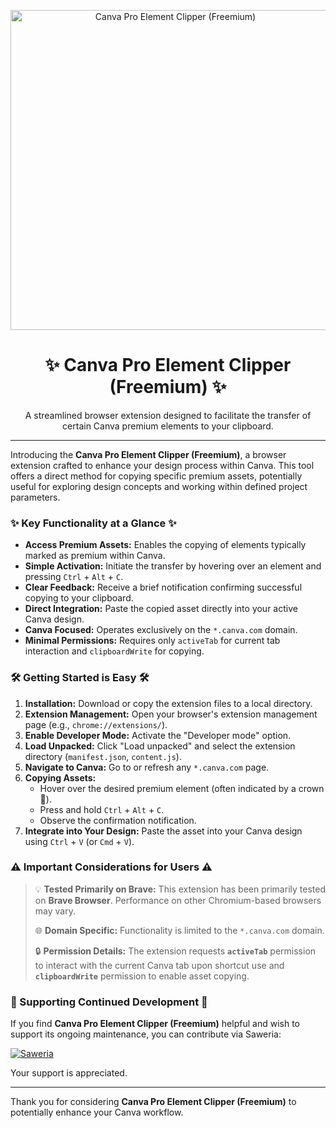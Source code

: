 <p align="center">
  <img src="https://github.com/user-attachments/assets/a3ba220c-fe01-4606-875b-2aa7556f61cb" alt="Canva Pro Element Clipper (Freemium)" width="512">
  <h1 align="center">✨ Canva Pro Element Clipper (Freemium) ✨</h1>
  <p align="center">
    A streamlined browser extension designed to facilitate the transfer of certain Canva premium elements to your clipboard.
  </p>
</p>

---

Introducing the **Canva Pro Element Clipper (Freemium)**, a browser extension crafted to enhance your design process within Canva. This tool offers a direct method for copying specific premium assets, potentially useful for exploring design concepts and working within defined project parameters.

### ✨ Key Functionality at a Glance ✨

* **Access Premium Assets:** Enables the copying of elements typically marked as premium within Canva.
* **Simple Activation:** Initiate the transfer by hovering over an element and pressing `Ctrl` + `Alt` + `C`.
* **Clear Feedback:** Receive a brief notification confirming successful copying to your clipboard.
* **Direct Integration:** Paste the copied asset directly into your active Canva design.
* **Canva Focused:** Operates exclusively on the `*.canva.com` domain.
* **Minimal Permissions:** Requires only `activeTab` for current tab interaction and `clipboardWrite` for copying.

### 🛠️ Getting Started is Easy 🛠️

1.  **Installation:** Download or copy the extension files to a local directory.
2.  **Extension Management:** Open your browser's extension management page (e.g., `chrome://extensions/`).
3.  **Enable Developer Mode:** Activate the "Developer mode" option.
4.  **Load Unpacked:** Click "Load unpacked" and select the extension directory (`manifest.json`, `content.js`).
5.  **Navigate to Canva:** Go to or refresh any `*.canva.com` page.
6.  **Copying Assets:**
    * Hover over the desired premium element (often indicated by a crown 👑).
    * Press and hold `Ctrl` + `Alt` + `C`.
    * Observe the confirmation notification.
7.  **Integrate into Your Design:** Paste the asset into your Canva design using `Ctrl` + `V` (or `Cmd` + `V`).

### ⚠️ Important Considerations for Users ⚠️

> 💡 **Tested Primarily on Brave:** This extension has been primarily tested on **Brave Browser**. Performance on other Chromium-based browsers may vary.
>
> 🌐 **Domain Specific:** Functionality is limited to the `*.canva.com` domain.
>
> 🔒 **Permission Details:** The extension requests **`activeTab`** permission to interact with the current Canva tab upon shortcut use and **`clipboardWrite`** permission to enable asset copying.

### 🙏 Supporting Continued Development 🙏

If you find **Canva Pro Element Clipper (Freemium)** helpful and wish to support its ongoing maintenance, you can contribute via Saweria:

[![Saweria](https://img.shields.io/badge/Support%20on-Saweria-orange?style=flat-square)](https://saweria.co/navetacandra24)

Your support is appreciated.

---

Thank you for considering **Canva Pro Element Clipper (Freemium)** to potentially enhance your Canva workflow.
